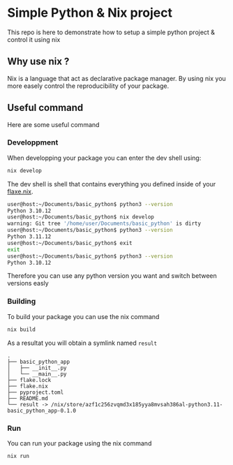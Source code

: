 # Simple Python & Nix project

This repo is here to demonstrate how to setup a simple python project & control it using nix

## Why use nix ?

Nix is a language that act as declarative package manager. By using nix you more easely control the reproducibility of your package.

## Useful command

Here are some useful command

### Developpment 

When developping your package you can enter the dev shell using:
```nix
nix develop
```

The dev shell is shell that contains everything you defined inside of your [flaxe.nix](./flake.nix).
```bash
user@host:~/Documents/basic_python$ python3 --version 
Python 3.10.12
user@host:~/Documents/basic_python$ nix develop
warning: Git tree '/home/user/Documents/basic_python' is dirty
user@host:~/Documents/basic_python$ python3 --version
Python 3.11.12
user@host:~/Documents/basic_python$ exit
exit
user@host:~/Documents/basic_python$ python3 --version
Python 3.10.12
```
Therefore you can use any python version you want and switch between versions easly

### Building
To build your package you can use the nix command
```nix
nix build
```
As a resultat you will obtain a symlink named `result`
```
.
├── basic_python_app
│   ├── __init__.py
│   └── __main__.py
├── flake.lock
├── flake.nix
├── pyproject.toml
├── README.md
└── result -> /nix/store/azf1c256zvqmd3x185yya8mvsah386al-python3.11-basic_python_app-0.1.0
```

### Run 

You can run your package using the nix command
```nix
nix run
```